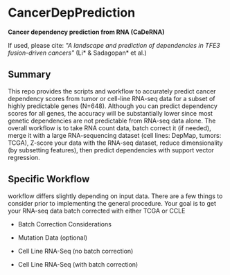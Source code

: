 # CancerDepPrediction

**Cancer dependency prediction from RNA (CaDeRNA)**

If used, please cite: _"A landscape and prediction of dependencies in TFE3 fusion-driven cancers"_ (Li* & Sadagopan* et al.)

## Summary

This repo provides the scripts and workflow to accurately predict cancer dependency scores from tumor or cell-line RNA-seq data for a subset of highly predictable genes (N=648). Although you can predict dependency scores for all genes, the accuracy will be substantially lower since most genetic dependencies are not predictable from RNA-seq data alone. The overall workflow is to take RNA count data, batch correct it (if needed), merge it with a large RNA-sequencing dataset (cell lines: DepMap, tumors: TCGA), Z-score your data with the RNA-seq dataset, reduce dimensionality (by subsetting features), then predict dependencies with support vector regression.

## Specific Workflow

workflow differs slightly depending on input data. There are a few things to consider prior to implementing the general procedure. Your goal is to get your RNA-seq data batch corrected with either TCGA or CCLE 

- Batch Correction Considerations

- Mutation Data (optional)

- Cell Line RNA-Seq (no batch correction)

- Cell Line RNA-Seq (with batch correction)
